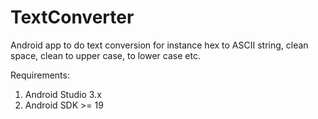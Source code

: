 # TextConverter
Android app to do text conversion for instance hex to ASCII string, clean space, clean to upper case, to lower case etc.

Requirements:

1. Android Studio 3.x
2. Android SDK >= 19
